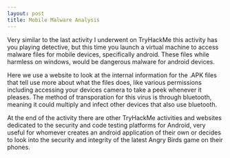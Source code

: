```yaml
---
layout: post
title: Mobile Malware Analysis
---
```

Very similar to the last activity I underwent on TryHackMe this activity has you playing detective, but this time you launch a virtual machine to access malware files for mobile devices, specifically android. These files while harmless on windows, would be dangerous malware for android devices.

Here we use a website to look at the internal information for the .APK files that tell use more about what the files does, like various permissions including accessing your devices camera to take a peek whenever it pleases. The method of transporation for this virus is through bluetooth, meaning it could multiply and infect other devices that also use bluetooth. 

At the end of the activity there are other TryHackMe activities and websites dedicated to the security and code testing platforms for Android, very useful for whomever creates an android application of their own or decides to look into the security and integrity of the latest Angry Birds game on their phones.
